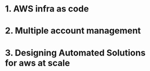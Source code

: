 # 1. AWS infra as code

# 2. Multiple account management

# 3. Designing Automated Solutions for aws at scale
